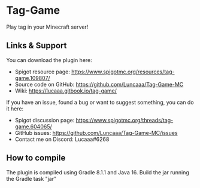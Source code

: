 # Tag-Game
Play tag in your Minecraft server!

## Links & Support
You can download the plugin here:
- Spigot resource page: https://www.spigotmc.org/resources/tag-game.109807/
- Source code on GitHub: https://github.com/Luncaaa/Tag-Game-MC
- Wiki: https://lucaaa.gitbook.io/tag-game/

If you have an issue, found a bug or want to suggest something, you can do it here:
- Spigot discussion page: https://www.spigotmc.org/threads/tag-game.604065/
- GitHub issues: https://github.com/Luncaaa/Tag-Game-MC/issues
- Contact me on Discord: Lucaaa#6268

## How to compile
The plugin is compiled using Gradle 8.1.1 and Java 16.
Build the jar running the Gradle task "jar"